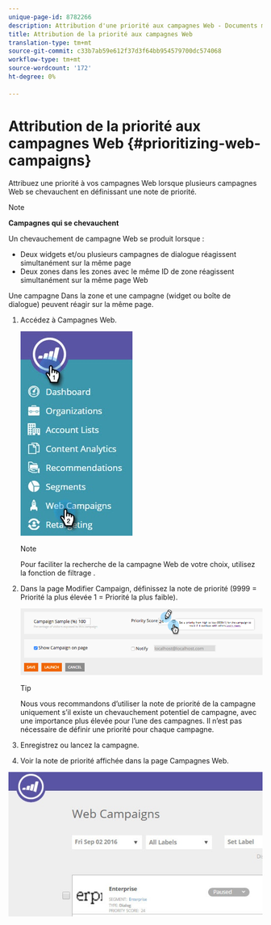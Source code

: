 ```yaml
---
unique-page-id: 8782266
description: Attribution d'une priorité aux campagnes Web - Documents marketing - Documentation du produit
title: Attribution de la priorité aux campagnes Web
translation-type: tm+mt
source-git-commit: c33b7ab59e612f37d3f64bb954579700dc574068
workflow-type: tm+mt
source-wordcount: '172'
ht-degree: 0%

---
```



# Attribution de la priorité aux campagnes Web {#prioritizing-web-campaigns}

Attribuez une priorité à vos campagnes Web lorsque plusieurs campagnes Web se chevauchent en définissant une note de priorité.

>[!NOTE]
>
>**Campagnes qui se chevauchent**
>
>Un chevauchement de campagne Web se produit lorsque :
>
>* Deux widgets et/ou plusieurs campagnes de dialogue réagissent simultanément sur la même page
>* Deux zones dans les zones avec le même ID de zone réagissent simultanément sur la même page Web

>
>
Une campagne Dans la zone et une campagne (widget ou boîte de dialogue) peuvent réagir sur la même page.

1. Accédez à Campagnes Web.

   ![](assets/web-campaigns-hand-6.jpg)

   >[!NOTE]
   >
   >Pour faciliter la recherche de la campagne Web de votre choix, utilisez la fonction de filtrage [](filter-web-campaigns.md).

1. Dans la page Modifier Campaign, définissez la note de priorité (9999 = Priorité la plus élevée 1 = Priorité la plus faible).

   ![](assets/image2015-7-9-20-3a20-3a58.png)

   >[!TIP]
   >
   >Nous vous recommandons d’utiliser la note de priorité de la campagne uniquement s’il existe un chevauchement potentiel de campagne, avec une importance plus élevée pour l’une des campagnes. Il n’est pas nécessaire de définir une priorité pour chaque campagne.

1. Enregistrez ou lancez la campagne.

1. Voir la note de priorité affichée dans la page Campagnes Web.

![](assets/web-campaign-priority-score.jpg)
